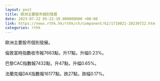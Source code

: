 ```yaml
---
layout: post
title: 歐洲主要股市個別發展
date: 2023-07-22 05:22:10.000000000 +08:00
link: https://news.rthk.hk/rthk/ch/component/k2/1710021-20230722.htm
categories: rthk
---
```


歐洲主要股市個別發展。

倫敦富時指數收市報7663點，升17點，升幅0.23%。

巴黎CAC指數報7432點，升47點，升幅0.65%。

法蘭克福DAX指數報16177點，跌27點，跌幅0.17%。
